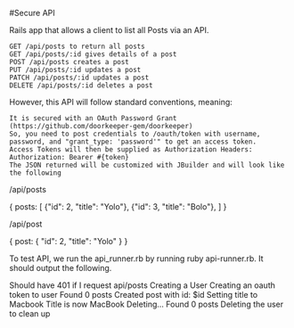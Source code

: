 #Secure API

Rails app that allows a client to list all Posts via an API.

    GET /api/posts to return all posts
    GET /api/posts/:id gives details of a post
    POST /api/posts creates a post
    PUT /api/posts/:id updates a post
    PATCH /api/posts/:id updates a post
    DELETE /api/posts/:id deletes a post

However, this API will follow standard conventions, meaning:

    It is secured with an OAuth Password Grant (https://github.com/doorkeeper-gem/doorkeeper)
    So, you need to post credentials to /oauth/token with username, password, and "grant_type: 'password'" to get an access token.
    Access Tokens will then be supplied as Authorization Headers: Authorization: Bearer #{token}
    The JSON returned will be customized with JBuilder and will look like the following

/api/posts

{
  posts: [
    {"id": 2, "title": "Yolo"}, 
    {"id": 3, "title": "Bolo"}, 
  ]
}

/api/post

{
  post: {
    "id": 2,
    "title": "Yolo"
  }
}

To test API, we run the api_runner.rb by running ruby api-runner.rb. It should output the following.

Should have 401 if I request api/posts
Creating a User
Creating an oauth token to user
Found 0 posts
Created post with id: $id
Setting title to Macbook
Title is now MacBook
Deleting...
Found 0 posts
Deleting the user to clean up

